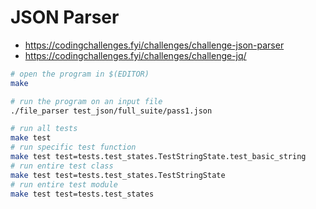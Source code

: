# JSON Parser

- https://codingchallenges.fyi/challenges/challenge-json-parser
- https://codingchallenges.fyi/challenges/challenge-jq/

```sh
# open the program in $(EDITOR)
make

# run the program on an input file
./file_parser test_json/full_suite/pass1.json

# run all tests
make test
# run specific test function
make test test=tests.test_states.TestStringState.test_basic_string
# run entire test class
make test test=tests.test_states.TestStringState
# run entire test module
make test test=tests.test_states
```
